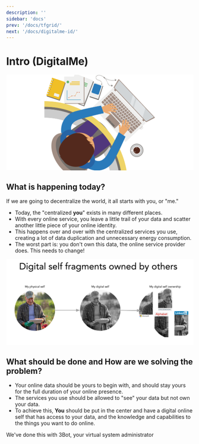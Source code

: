 ```yaml
---
description: ''
sidebar: 'docs'
prev: '/docs/tfgrid/'
next: '/docs/digitalme-id/'
---
```


# Intro (DigitalMe)

![](./img/me.png)

## What is happening today?

If we are going to decentralize the world, it all starts with you, or "me."

- Today, the "centralized **you**" exists in many different places.
- With every online service, you leave a little trail of your data and scatter another little piece of your online identity.
- This happens over and over with the centralized services you use, creating a lot of data duplication and unnecessary energy consumption.
- The worst part is: you don't own this data, the online service provider does. This needs to change!

![](./img/your_digital_self_notext.png)

## What should be done and How are we solving the problem?

- Your online data should be yours to begin with, and should stay yours for the full duration of your online presence.
- The services you use should be allowed to "see" your data but not own your data.
- To achieve this, **You** should be put in the center and have a digital online self that has access to your data, and the knowledge and capabilities to the things you want to do online.

We've done this with 3Bot, your virtual system administrator 

<!-- These link are no longer valid

ThreeFold Now presents services that use data from you but don't steal and own your data. Currently ThreeFold now is working on:
 - An office suite of applications, [private and secure document creation and editing](../dmcollab)
 - Project management software [kanban tool](../dmcircles)
 - A peer ti peer video sharing service, [peertube](../video-sharing)
 - Video calling and conferencing done the right way, [peer to peer video conferencing](../video-conf)
 - [Virtual online meeting spaces](../virtual-spaces) to meet, collaborate and cocreate.

-->